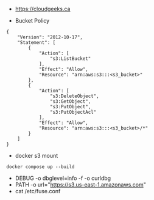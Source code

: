 - https://cloudgeeks.ca

- Bucket Policy

```policy
{
    "Version": "2012-10-17",
    "Statement": [
        {
            "Action": [
                "s3:ListBucket"
            ],
            "Effect": "Allow",
            "Resource": "arn:aws:s3:::<s3_bucket>"
        },
        {
            "Action": [
                "s3:DeleteObject",
                "s3:GetObject",
                "s3:PutObject",
                "s3:PutObjectAcl"
            ],
            "Effect": "Allow",
            "Resource": "arn:aws:s3:::<s3_bucket>/*"
        }
    ]
}
```




- docker s3 mount 

```s3
docker compose up --build
```

- DEBUG -o dbglevel=info -f -o curldbg
- PATH  -o url="https://s3.us-east-1.amazonaws.com"
- cat /etc/fuse.conf